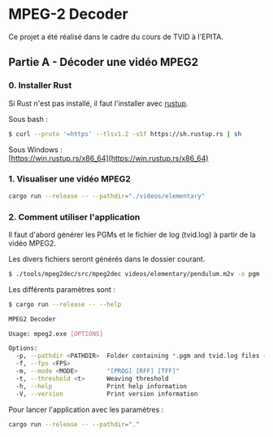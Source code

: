 # MPEG-2 Decoder

Ce projet a été réalisé dans le cadre du cours de TVID à l'EPITA.

## Partie A - Décoder une vidéo MPEG2

### 0. Installer Rust

Si Rust n'est pas installé, il faut l'installer avec [rustup](https://rustup.rs/).

Sous bash :

```bash
$ curl --proto '=https' --tlsv1.2 -sSf https://sh.rustup.rs | sh
```

Sous Windows : \
[https://win.rustup.rs/x86_64](https://win.rustup.rs/x86_64)

### 1. Visualiser une vidéo MPEG2

```bash
cargo run --release -- --pathdir="./videos/elementary"
```

### 2. Comment utiliser l'application

Il faut d'abord générer les PGMs et le fichier de log (tvid.log) à partir de la vidéo MPEG2.

Les divers fichiers seront générés dans le dossier courant.

```bash
$ ./tools/mpeg2dec/src/mpeg2dec videos/elementary/pendulum.m2v -o pgm -l -v
```

Les différents paramètres sont :

```bash
$ cargo run --release -- --help

MPEG2 Decoder

Usage: mpeg2.exe [OPTIONS]

Options:
  -p, --pathdir <PATHDIR>  Folder containing *.pgm and tvid.log files (default: videos/pendulum)
  -f, --fps <FPS>
  -m, --mode <MODE>        "[PROG] [RFF] [TFF]"
  -t, --threshold <t>      Weaving threshold
  -h, --help               Print help information
  -V, --version            Print version information
```

Pour lancer l'application avec les paramètres :

```bash
cargo run --release -- --pathdir="."
```
